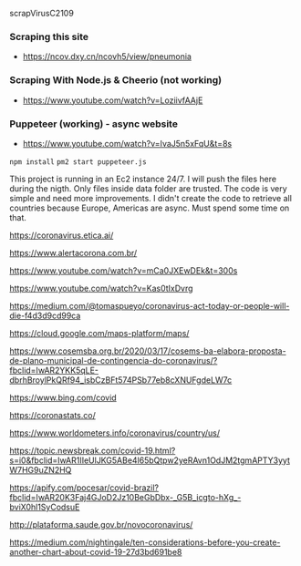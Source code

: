 scrapVirusC2109

### Scraping this site
- https://ncov.dxy.cn/ncovh5/view/pneumonia

### Scraping With Node.js & Cheerio (not working)
- https://www.youtube.com/watch?v=LoziivfAAjE

### Puppeteer (working) - async website
- https://www.youtube.com/watch?v=IvaJ5n5xFqU&t=8s


`npm install`
`pm2 start puppeteer.js`

This project is running in an Ec2 instance 24/7.
I will push the files here during the nigth.
Only files inside data folder are trusted.
The code is very simple and need more improvements.
I didn't create the code to retrieve all countries because Europe, Americas are async.
Must spend some time on that.

https://coronavirus.etica.ai/

https://www.alertacorona.com.br/

https://www.youtube.com/watch?v=mCa0JXEwDEk&t=300s

https://www.youtube.com/watch?v=Kas0tIxDvrg

https://medium.com/@tomaspueyo/coronavirus-act-today-or-people-will-die-f4d3d9cd99ca

https://cloud.google.com/maps-platform/maps/

https://www.cosemsba.org.br/2020/03/17/cosems-ba-elabora-proposta-de-plano-municipal-de-contingencia-do-coronavirus/?fbclid=IwAR2YKK5qLE-dbrhBroylPkQRf94_isbCzBFt574PSb77eb8cXNUFgdeLW7c

https://www.bing.com/covid

https://coronastats.co/

https://www.worldometers.info/coronavirus/country/us/

https://topic.newsbreak.com/covid-19.html?s=i0&fbclid=IwAR1IIeUlJKG5ABe4l65bQtpw2yeRAvn1OdJM2tgmAPTY3yytW7HG9uZN2HQ

https://apify.com/pocesar/covid-brazil?fbclid=IwAR20K3Faj4GJoD2Jz10BeGbDbx-_G5B_icgto-hXg_-bviX0hl1SyCodsuE

http://plataforma.saude.gov.br/novocoronavirus/

https://medium.com/nightingale/ten-considerations-before-you-create-another-chart-about-covid-19-27d3bd691be8
